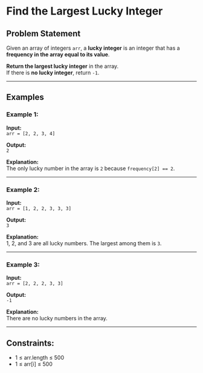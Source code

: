 # Find the Largest Lucky Integer

## Problem Statement

Given an array of integers `arr`, a **lucky integer** is an integer that has a **frequency in the array equal to its value**.

**Return the largest lucky integer** in the array.  
If there is **no lucky integer**, return `-1`.

---

## Examples

### Example 1:

**Input:**  
`arr = [2, 2, 3, 4]`  

**Output:**  
`2`  

**Explanation:**  
The only lucky number in the array is `2` because `frequency[2] == 2`.

---

### Example 2:

**Input:**  
`arr = [1, 2, 2, 3, 3, 3]`  

**Output:**  
`3`  

**Explanation:**  
1, 2, and 3 are all lucky numbers. The largest among them is `3`.

---

### Example 3:

**Input:**  
`arr = [2, 2, 2, 3, 3]`  

**Output:**  
`-1`  

**Explanation:**  
There are no lucky numbers in the array.

---

## Constraints:

- 1 ≤ arr.length ≤ 500  
- 1 ≤ arr[i] ≤ 500
